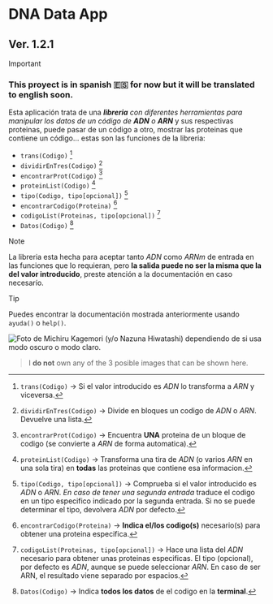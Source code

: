 # DNA Data App
## Ver. 1.2.1

> [!IMPORTANT]
> ### This proyect is in spanish :es: for now but it will be translated to english soon.

Esta aplicación trata de una _**libreria** con diferentes herramientas para manipular los datos de un código de **ADN** o **ARN**_ y sus respectivas proteinas, puede pasar de un código a otro, mostrar las proteinas que contiene un código... estas son las funciones de la libreria:


  - `trans(Codigo)` [^1]  
  - `dividirEnTres(Codigo)` [^2]
  - `encontrarProt(Codigo)` [^3]
  - `proteinList(Codigo)` [^4]
  - `tipo(Codigo, tipo[opcional])` [^5]
  - `encontrarCodigo(Proteina)` [^6]
  - `codigoList(Proteinas, tipo[opcional])` [^7]
  - `Datos(Codigo)` [^8]



> [!NOTE]
> La libreria esta hecha para aceptar tanto _ADN_ como _ARNm_ de entrada en las funciones que lo requieran, pero **la salida puede no ser la misma que la del valor introducido**, preste atención a la documentación en caso necesarío.

> [!TIP]
> Puedes encontrar la documentación mostrada anteriormente usando `ayuda()` o `help()`.
‎ ‎ ‎ ‎
[^1]: `trans(Codigo)` -> Si el valor introducido es _ADN_ lo transforma a _ARN_ y viceversa.
[^2]: `dividirEnTres(Codigo)` -> Divide en bloques un codigo de _ADN_ o _ARN_. Devuelve una lista.
[^3]: `encontrarProt(Codigo)` -> Encuentra **UNA** proteina de un bloque de codigo (se convierte a _ARN_ de forma automatica).
[^4]: `proteinList(Codigo)` -> Transforma una tira de _ADN_ (o varios _ARN_ en una sola tira) en **todas** las proteinas que contiene esa informacion.
[^5]: `tipo(Codigo, tipo[opcional])` -> Comprueba si el valor introducido es _ADN_ o _ARN_. _En caso de tener una segunda entrada_ traduce el codigo en un tipo especifico indicado por la segunda entrada. Si no se puede determinar el tipo, devolvera _ADN_ por defecto.
[^6]: `encontrarCodigo(Proteina)` -> **Indica el/los codigo(s)** necesario(s) para obtener una proteina especifica.
[^7]: `codigoList(Proteinas, tipo[opcional])` -> Hace una lista del _ADN_ necesario para obtener unas proteinas especificas. El tipo (opcional), por defecto es _ADN_, aunque se puede seleccionar _ARN_. En caso de ser ARN, el resultado viene separado por espacios.
[^8]: `Datos(Codigo)` -> Indica **todos los datos** de el codigo en la **terminal**.


<picture>
  <source media="(prefers-color-scheme: dark)" srcset="https://github.com/superboom12s/DNA_Data_App/assets/85897199/9b7fa662-d65e-42c5-813d-cf9c339a7c69">
  <source media="(prefers-color-scheme: light)" srcset="https://github.com/superboom12s/DNA_Data_App/assets/85897199/b8da79ae-efcc-4274-99a8-f1fccb57647a">
  <img alt="Foto de Michiru Kagemori (y/o Nazuna Hiwatashi) dependiendo de si usa modo oscuro o modo claro." src="https://github.com/superboom12s/DNA_Data_App/assets/85897199/0c1cc0c2-3d0c-44f0-bf3c-f59c002fcfd7">
</picture>

> I **do not** own any of the 3 posible images that can be shown here.
